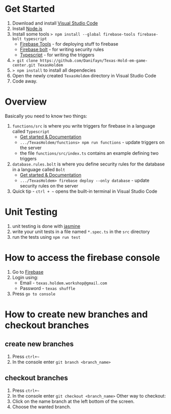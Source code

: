 # Get Started
1. Download and install [Visual Studio Code](https://code.visualstudio.com/download)
2. Install [Node.js](https://nodejs.org/dist/v6.10.2/node-v6.10.2-x64.msi)
3. Install some tools `> npm install --global firebase-tools firebase-bolt typescript`
    - [Firebase Tools](https://github.com/firebase/firebase-tools) - for deploying stuff to firebase
    - [Firebase bolt](https://github.com/firebase/bolt/blob/master/docs/guide.md) - for writing security rules
    - [Typescript](http://www.typescriptlang.org/docs/tutorial.html) - for writing the triggers
4. `> git clone https://github.com/Danifayn/Texas-Hold-em-game-center.git TexasHoldem`
5. `> npm install` to install all dependecies
6. Open the newly created `TexasHoldem` directory in Visual Studio Code
7. Code away.

# Overview
Basically you need to know two things:
1. `functions/src` is where you write triggers for firebase in a language called `Typescript`
    - [Get started & Documentation](https://firebase.google.com/docs/functions/get-started)
    - `.../TexasHoldem/functions> npm run functions` - update triggers on the server
    - the file `functions/src/index.ts` contains an example defining two triggers
2. `database.rules.bolt` is where you define security rules for the database in a language called `Bolt`
    - [Get started & Documentation](https://github.com/firebase/bolt/blob/master/docs/guide.md)
    - `.../TexasHoldem> firebase deploy --only database` - update security rules on the server
3. Quick tip - `ctrl + ~` opens the built-in terminal in Visual Studio Code

# Unit Testing
1. unit testing is done with [jasmine](https://code.tutsplus.com/tutorials/testing-your-javascript-with-jasmine--net-21229)
2. write your unit tests in a file named `*.spec.ts` in the `src` directory
3. run the tests using `npm run test`

# How to access the firebase console
1. Go to [Firebase](https://firebase.google.com/)
2. Login using:
    - Email - `texas.holdem.workshop@gmail.com`
    - Password - `texas shuffle`
2. Press `go to console`

# How to create new branches and checkout branches
## create new branches
1. Press `ctrl+~`
2. In the console enter `git branch <branch_name>`
## checkout branches
1. Press `ctrl+~`
2. In the console enter `git checkout <branch_name>`
Other  way to checkout:
1. Click on the name branch at the left bottom of the screen.
2. Choose the wanted branch.
